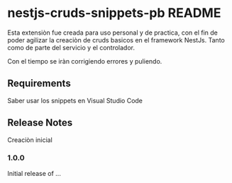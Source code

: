 # nestjs-cruds-snippets-pb README

Esta extensiòn fue creada para uso personal y de practica, con el fin de poder agilizar la creaciòn de cruds basicos en el framework NestJs. Tanto como de parte del servicio y el controlador.

Con el tiempo se iràn corrigiendo errores y puliendo.

## Requirements

Saber usar los snippets en Visual Studio Code


## Release Notes

Creaciòn inicial

### 1.0.0

Initial release of ...

